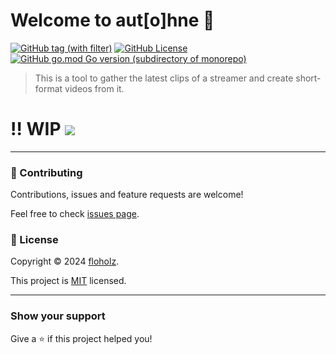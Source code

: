 # Welcome to aut[o]hne 👋
[![GitHub tag (with filter)](https://img.shields.io/github/v/release/floholz/autohne?label=latest)](https://github.com/floholz/autohne/releases/latest)
[![GitHub License](https://img.shields.io/github/license/floholz/autohne)](./LICENSE)
[![GitHub go.mod Go version (subdirectory of monorepo)](https://img.shields.io/github/go-mod/go-version/floholz/autohne?logo=go&labelColor=gray&label=%20)](https://go.dev/dl/)


> This is a tool to gather the latest clips of a streamer and create short-format videos from it.

# ‼️ WIP ![](https://geps.dev/progress/40)

---

### 🤝 Contributing

Contributions, issues and feature requests are welcome!

Feel free to check [issues page](https://github.com/floholz/autohne/issues).


### 📝 License

Copyright © 2024 [floholz](https://github.com/floholz).

This project is [MIT](./LICENSE) licensed.

---

### Show your support

Give a ⭐ if this project helped you!